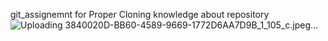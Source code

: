 <hey>git_assignemnt for Proper Cloning</hey>
<c>knowledge about repository</c>
![Uploading 3840020D-BB60-4589-9669-1772D6AA7D9B_1_105_c.jpeg…]()

